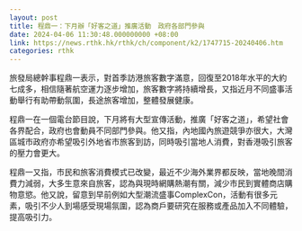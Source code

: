 ```yaml
---
layout: post
title: 程鼎一：下月辦「好客之道」推廣活動　政府各部門參與
date: 2024-04-06 11:30:48.000000000 +08:00
link: https://news.rthk.hk/rthk/ch/component/k2/1747715-20240406.htm
categories: rthk
---
```


旅發局總幹事程鼎一表示，對首季訪港旅客數字滿意，回復至2018年水平的大約七成多，相信隨著航空運力逐步增加，旅客數字將持續增長，又指近月不同盛事活動舉行有助帶動氛圍，長途旅客增加，整體發展健康。

程鼎一在一個電台節目說，下月將有大型宣傳活動，推廣「好客之道」，希望社會各界配合，政府也會動員不同部門參與。他又指，內地國內旅遊競爭亦很大，大灣區城市政府亦希望吸引外地省市旅客到訪，同時吸引當地人消費，對香港吸引旅客的壓力會更大。

程鼎一又指，市民和旅客消費模式已改變，最近不少海外業界都反映，當地晚間消費力減弱，大多生意來自旅客，認為與現時網購熱潮有關，減少市民到實體商店購物意慾。他又說，留意到早前例如大型潮流盛事ComplexCon，活動有很多元素，吸引不少人到場感受現場氛圍，認為商戶要研究在服務或產品加入不同體驗，提高吸引力。
